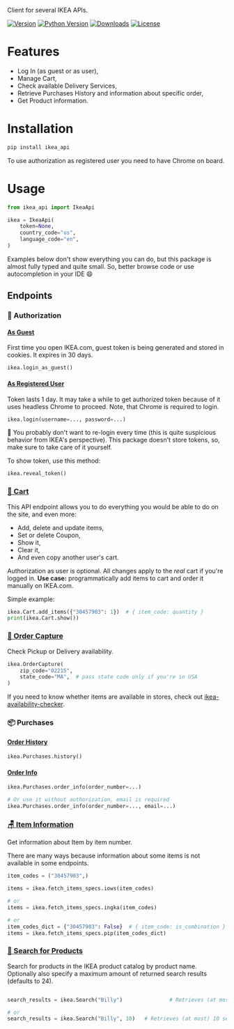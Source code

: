 Client for several IKEA APIs.

[![Version](https://img.shields.io/pypi/v/ikea_api?color=green&label=version)](https://pypi.org/project/ikea_api/)
[![Python Version](https://img.shields.io/pypi/pyversions/ikea_api?color=green)](https://pypi.org/project/ikea_api/)
[![Downloads](https://img.shields.io/pypi/dm/ikea_api?color=green)](https://pypi.org/project/ikea_api/)
[![License](https://img.shields.io/pypi/l/ikea_api?color=green)](https://github.com/vrslev/ikea-api-client/blob/main/LICENSE)

# Features

- Log In (as guest or as user),
- Manage Cart,
- Check available Delivery Services,
- Retrieve Purchases History and information about specific order,
- Get Product information.

# Installation

```bash
pip install ikea_api
```

To use authorization as registered user you need to have Chrome on board.

# Usage

```python
from ikea_api import IkeaApi

ikea = IkeaApi(
    token=None,
    country_code="us",
    language_code="en",
)
```

Examples below don't show everything you can do, but this package is almost fully typed and quite small. So, better browse code or use autocompletion in your IDE 😄

## Endpoints

### 🔑 Authorization

#### [As Guest](https://github.com/vrslev/ikea-api-client/blob/main/src/ikea_api/auth.py#L19)

First time you open IKEA.com, guest token is being generated and stored in cookies. It expires in 30 days.

```python
ikea.login_as_guest()
```

#### [As Registered User](https://github.com/vrslev/ikea-api-client/blob/main/src/ikea_api/auth.py#L117)

Token lasts 1 day. It may take a while to get authorized token because of it uses headless Chrome to proceed. Note, that Chrome is required to login.

```python
ikea.login(username=..., password=...)
```

📌 You probably don't want to re-login every time (this is quite suspicious behavior from IKEA's perspective). This package doesn't store tokens, so, make sure to take care of it yourself.

To show token, use this method:

```python
ikea.reveal_token()
```

### [🛒 Cart](https://github.com/vrslev/ikea-api-client/blob/main/src/ikea_api/endpoints/cart/__init__.py#L26)

This API endpoint allows you to do everything you would be able to do on the site, and even more:

- Add, delete and update items,
- Set or delete Coupon,
- Show it,
- Clear it,
- And even copy another user's cart.

Authorization as user is optional. All changes apply to the _real_ cart if you're logged in. **Use case:** programmatically add items to cart and order it manually on IKEA.com.

Simple example:

```python
ikea.Cart.add_items({"30457903": 1})  # { item_code: quantity }
print(ikea.Cart.show())
```

### [🚛 Order Capture](https://github.com/vrslev/ikea-api-client/blob/main/src/ikea_api/endpoints/order_capture/__init__.py#L12)

Check Pickup or Delivery availability.

```python
ikea.OrderCapture(
    zip_code="02215",
    state_code="MA",  # pass state code only if you're in USA
)
```

If you need to know whether items are available in stores, check out [ikea-availability-checker](https://github.com/Ephigenia/ikea-availability-checker).

### 📦 Purchases

#### [Order History](https://github.com/vrslev/ikea-api-client/blob/main/src/ikea_api/endpoints/purchases/__init__.py#L42)

```python
ikea.Purchases.history()
```

#### [Order Info](https://github.com/vrslev/ikea-api-client/blob/main/src/ikea_api/endpoints/purchases/__init__.py#L52)

```python
ikea.Purchases.order_info(order_number=...)

# Or use it without authorization, email is required
ikea.Purchases.order_info(order_number=..., email=...)
```

### [🪑 Item Information](https://github.com/vrslev/ikea-api-client/tree/main/src/ikea_api/endpoints/item)

Get information about Item by item number.

There are many ways because information about some items is not available in some endpoints.

```python
item_codes = ("30457903",)

items = ikea.fetch_items_specs.iows(item_codes)

# or
items = ikea.fetch_items_specs.ingka(item_codes)

# or
item_codes_dict = {"30457903": False}  # { item_code: is_combination }
items = ikea.fetch_items_specs.pip(item_codes_dict)
```

### [🔎 Search for Products](https://github.com/vrslev/ikea-api-client/tree/main/src/ikea_api/endpoints/search/__init__.py#L8)

Search for products in the IKEA product catalog by product name. Optionally also specify a maximum amount of returned search results (defaults to 24).

```python

search_results = ikea.Search("Billy")               # Retrieves (at most) 24 search results

# or
search_results = ikea.Search("Billy", 10)   # Retrieves (at most) 10 search results

```
